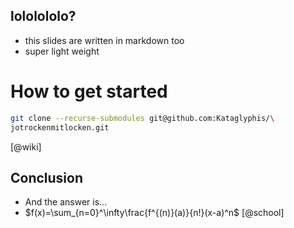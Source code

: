 ## lololololo?
 - this slides are written in markdown too
 - super light weight

# How to get started

```bash
git clone --recurse-submodules git@github.com:Kataglyphis/\
jotrockenmitlocken.git
```

[@wiki]

## Conclusion

- And the answer is...
- $f(x)=\sum_{n=0}^\infty\frac{f^{(n)}(a)}{n!}(x-a)^n$ [@school]
